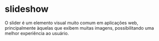 # slideshow
 O slider é um elemento visual muito comum em aplicações web, principalmente àquelas que exibem muitas imagens, possibilitando uma melhor experiência ao usuário.
